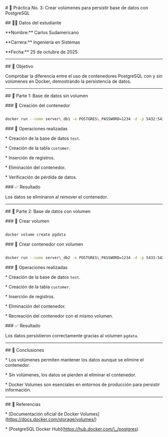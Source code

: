 \# 🧪 Práctica No. 3: Crear volúmenes para persistir base de datos con PostgreSQL



\## 👨‍💻 Datos del estudiante

\*\*Nombre:\*\* Carlos Sudamericano  

\*\*Carrera:\*\* Ingeniería en Sistemas  

\*\*Fecha:\*\* 25 de octubre de 2025  



---



\## 🎯 Objetivo

Comprobar la diferencia entre el uso de contenedores PostgreSQL con y sin volúmenes en Docker, demostrando la persistencia de datos.



---



\## 🧩 Parte 1: Base de datos sin volumen



\### 🔹 Creación del contenedor

```bash

docker run --name server\_db1 -e POSTGRES\_PASSWORD=1234 -d -p 5432:5432 postgres

```



\### 🔹 Operaciones realizadas

\* Creación de la base de datos `test`.

\* Creación de la tabla `customer`.

\* Inserción de registros.

\* Eliminación del contenedor.

\* Verificación de pérdida de datos.



\### ✅ Resultado

Los datos se eliminaron al remover el contenedor.



---



\## 🧩 Parte 2: Base de datos con volumen



\### 🔹 Crear volumen

```bash

docker volume create pgdata

```



\### 🔹 Crear contenedor con volumen

```bash

docker run --name server\_db2 -e POSTGRES\_PASSWORD=1234 -d -p 5433:5432 -v pgdata:/var/lib/postgresql/data postgres

```



\### 🔹 Operaciones realizadas

\* Creación de la base de datos `test`.

\* Creación de la tabla `customer`.

\* Inserción de registros.

\* Eliminación del contenedor.

\* Recreación del contenedor con el mismo volumen.



\### ✅ Resultado

Los datos persistieron correctamente gracias al volumen `pgdata`.



---



\## 📘 Conclusiones

\* Los volúmenes permiten mantener los datos aunque se elimine el contenedor.

\* Sin volúmenes, los datos se pierden al eliminar el contenedor.

\* Docker Volumes son esenciales en entornos de producción para persistir información.



---



\## 📎 Referencias

\* \[Documentación oficial de Docker Volumes](https://docs.docker.com/storage/volumes/)

\* \[PostgreSQL Docker Hub](https://hub.docker.com/\_/postgres)



